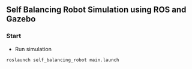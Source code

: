 ## Self Balancing Robot Simulation using ROS and Gazebo

### Start
- Run simulation
```
roslaunch self_balancing_robot main.launch
```
